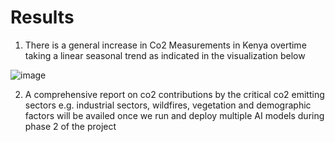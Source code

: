 # Results

1. There is a general increase in Co2 Measurements in Kenya overtime taking a linear seasonal trend as indicated in the visualization below

![image](https://user-images.githubusercontent.com/57184050/211328951-506aa80c-1ca8-4f9e-9263-22873d92de22.png)

2. A comprehensive report on co2 contributions by the critical co2 emitting sectors e.g. industrial sectors, wildfires, vegetation and demographic factors will be availed once we run and deploy multiple AI models during phase 2 of the project
